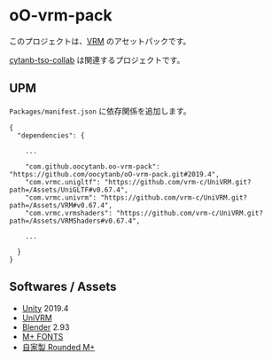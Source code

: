 # oO-vrm-pack

このプロジェクトは、[VRM](https://vrm.dev/) のアセットパックです。

[cytanb-tso-collab](https://github.com/oocytanb/cytanb-tso-collab) は関連するプロジェクトです。

## UPM

`Packages/manifest.json` に依存関係を追加します。

```
{
  "dependencies": {

    ...

    "com.github.oocytanb.oo-vrm-pack": "https://github.com/oocytanb/oO-vrm-pack.git#2019.4",
    "com.vrmc.unigltf": "https://github.com/vrm-c/UniVRM.git?path=/Assets/UniGLTF#v0.67.4",
    "com.vrmc.univrm": "https://github.com/vrm-c/UniVRM.git?path=/Assets/VRM#v0.67.4",
    "com.vrmc.vrmshaders": "https://github.com/vrm-c/UniVRM.git?path=/Assets/VRMShaders#v0.67.4",

    ...

  }
}
```

## Softwares / Assets

- [Unity](https://unity3d.com/) 2019.4
- [UniVRM](https://github.com/vrm-c/UniVRM)
- [Blender](https://www.blender.org/) 2.93
- [M+ FONTS](https://mplus-fonts.osdn.jp/)
- [自家製 Rounded M+](http://jikasei.me/font/rounded-mplus/)
